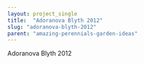 ```yaml
---
layout: project_single
title:  "Adoranova Blyth 2012"
slug: "adoranova-blyth-2012"
parent: "amazing-perennials-garden-ideas"
---
```

Adoranova Blyth 2012